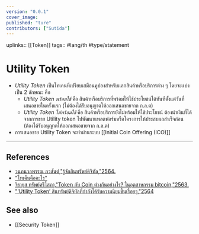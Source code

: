 ```yaml
---
version: "0.0.1"
cover_image:
published: "ture"
contributors: ["Sutida"]
---
```

uplinks:: [[Token]]
tags:: #lang/th #type/statement

# Utility Token
- *Utility Token* เป็นโทเคนที่เปรียบเสมือนคูปองสำหรับเเลกสินค้าหรือบริการต่าง ๆ โดยจะเเบ่งเป็น 2 ลักษณะ คือ 
	- *Utility Token พร้อมใช้*  คือ สินค้าหรือบริการที่พร้อมให้ใช้ประโยชน์ได้ทันทีตั้งแต่วันที่เสนอขายในครั้งแรก (ไม่ต้องได้รับอนุญาตให้ออกเสนอขายจาก ก.ล.ต)
	- *Utility Token ไม่พร้อมใช้* คือ สินค้าหรือบริการยังไม่พร้อมให้ใช้ประโยชน์ ต้องนำเงินที่ได้จากการขาย Utility token ไปพัฒนาแพลตฟอร์มหรือโครงการให้ประสบผลสำเร็จก่อน (ต้องได้รับอนุญาตให้ออกเสนอขายจาก ก.ล.ต)
- การเสนอขาย Utility Token จะทำผ่านระบบ [[Initial Coin Offering (ICO)]]
---
## References
- [วนภนวลพรรณ ภวสันต์,"รู้จักสินทรัพย์ดิจิทัล,"2564.](https://www.efinancethai.com/Fintech/FintechMain.aspx?release=y&name=ft_202102101517)
- ["โทเค็นคืออะไร"](https://www.coinbase.com/th/learn/crypto-basics/what-is-a-token)
- [จิรายุส ทรัพย์ศรีโสภา,"Token กับ Coin ต่างกันอย่างไร? ในอุตสาหกรรม bitcoin,"2563.](https://www.marketingoops.com/exclusive/insider-exclusive/token-coin-bitcoin/)
- ["‘Utility Token’ สินทรัพย์ดิจิทัลที่กำลังได้รับความนิยมขึ้นเรื่อยๆ,"2564](https://www.scb10x.com/blog/utility-token)
## See also
- [[Security Token]]






  

